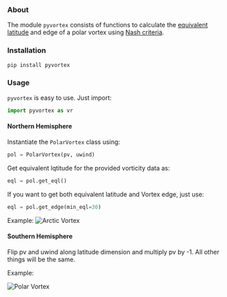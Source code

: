 ### About

The module `pyvortex` consists of functions to calculate the [equivalent latitude](https://journals.ametsoc.org/doi/citedby/10.1175/1520-0469%282003%29060%3C0287%3ATELADT%3E2.0.CO%3B2) and edge of a polar vortex using [Nash criteria](https://agupubs.onlinelibrary.wiley.com/doi/10.1029/96JD00066).

### Installation

```
pip install pyvortex
```
### Usage

`pyvortex` is easy to use. Just import:

```python
import pyvortex as vr
```

#### Northern Hemisphere

Instantiate the `PolarVortex` class using: 
```python
pol = PolarVortex(pv, uwind)
```
Get equivalent lqtitude for the provided vorticity data as:
```python
eql = pol.get_eql()
```
If you want to get both equivalent latitude and Vortex edge, just use:
```python
eql = pol.get_edge(min_eql=30)
```
Example:
![Arctic Vortex](./example/arctic_polar_vortex_20110201.gif)

#### Southern Hemisphere

Flip pv and uwind along latitude dimension and multiply pv by -1. All other things will be the same.

Example:

![Polar Vortex](./example/antarctic.gif)
